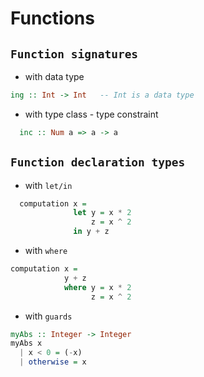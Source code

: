 # Functions

## `Function signatures`

- with data type

```haskell
ing :: Int -> Int   -- Int is a data type
```

- with type class - type constraint

```haskell
  inc :: Num a => a -> a
```

## `Function declaration types`

- with `let/in`

```haskell
  computation x =
              let y = x * 2
                  z = x ^ 2
              in y + z
```

- with `where`

```haskell
computation x =
            y + z
            where y = x * 2
                  z = x ^ 2
```

- with `guards`

```haskell
myAbs :: Integer -> Integer
myAbs x
  | x < 0 = (-x)
  | otherwise = x
```
